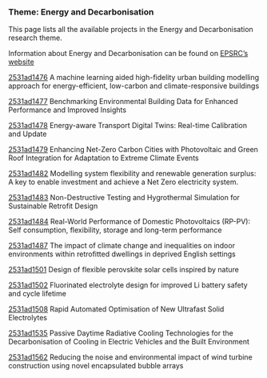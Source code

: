 ### Theme: Energy and Decarbonisation

This page lists all the available projects in the Energy and Decarbonisation research theme.

Information about Energy and Decarbonisation can be found on [EPSRC’s website](https://www.ukri.org/what-we-offer/browse-our-areas-of-investment-and-support/energy-theme/)

[2531ad1476](../projects/2531ad1476.md) A machine learning aided high-fidelity urban building modelling approach for energy-efficient, low-carbon and climate-responsive buildings

[2531ad1477](../projects/2531ad1477.md) Benchmarking Environmental Building Data for Enhanced Performance and Improved Insights

[2531ad1478](../projects/2531ad1478.md) Energy-aware Transport Digital Twins: Real-time Calibration and Update

[2531ad1479](../projects/2531ad1479.md) Enhancing Net-Zero Carbon Cities with Photovoltaic and Green Roof Integration for Adaptation to Extreme Climate Events

[2531ad1482](../projects/2531ad1482.md) Modelling system flexibility and renewable generation surplus: A key to enable investment and achieve a Net Zero electricity system.

[2531ad1483](../projects/2531ad1483.md) Non-Destructive Testing and Hygrothermal Simulation for Sustainable Retrofit Design

[2531ad1484](../projects/2531ad1484.md) Real-World Performance of Domestic Photovoltaics (RP-PV):  Self consumption, flexibility, storage and long-term performance

[2531ad1487](../projects/2531ad1487.md) The impact of climate change and inequalities on indoor environments within retrofitted dwellings in deprived English settings

[2531ad1501](../projects/2531ad1501.md) Design of flexible perovskite solar cells inspired by nature

[2531ad1502](../projects/2531ad1502.md) Fluorinated electrolyte design for improved Li battery safety and cycle lifetime

[2531ad1508](../projects/2531ad1508.md) Rapid Automated Optimisation of New Ultrafast Solid Electrolytes

[2531ad1535](../projects/2531ad1535.md) Passive Daytime Radiative Cooling Technologies for the Decarbonisation of Cooling in Electric Vehicles and the Built Environment

[2531ad1562](../projects/2531ad1562.md) Reducing the noise and environmental impact of wind turbine construction using novel encapsulated bubble arrays


